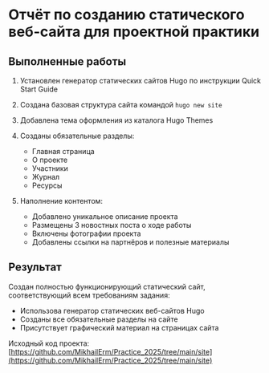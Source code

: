 # Отчёт по созданию статического веб-сайта для проектной практики

## Выполненные работы

1. Установлен генератор статических сайтов Hugo по инструкции Quick Start Guide
2. Создана базовая структура сайта командой `hugo new site`
3. Добавлена тема оформления из каталога Hugo Themes
4. Созданы обязательные разделы:
   - Главная страница
   - О проекте
   - Участники
   - Журнал
   - Ресурсы

5. Наполнение контентом:
   - Добавлено уникальное описание проекта
   - Размещены 3 новостных поста о ходе работы
   - Включены фотографии проекта
   - Добавлены ссылки на партнёров и полезные материалы


## Результат

Создан полностью функционирующий статический сайт, соответствующий всем требованиям задания:
- Использова генератор статических веб-сайтов Hugo
- Созданы все обязательные разделы на сайте
- Присутствует графический материал на страницах сайта

Исходный код проекта: [https://github.com/MikhailErm/Practice_2025/tree/main/site](https://github.com/MikhailErm/Practice_2025/tree/main/site)